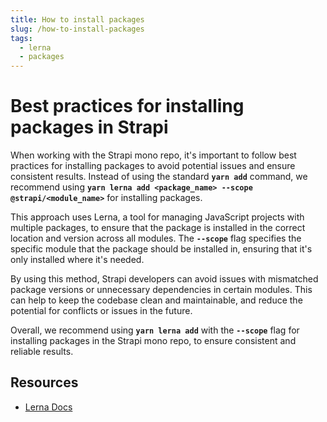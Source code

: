 ```yaml
---
title: How to install packages
slug: /how-to-install-packages
tags:
  - lerna
  - packages
---
```


# Best practices for installing packages in Strapi

When working with the Strapi mono repo, it's important to follow best practices for installing packages to avoid potential issues and ensure consistent results. Instead of using the standard **`yarn add`** command, we recommend using **`yarn lerna add <package_name> --scope @strapi/<module_name>`** for installing packages.

This approach uses Lerna, a tool for managing JavaScript projects with multiple packages, to ensure that the package is installed in the correct location and version across all modules. The **`--scope`** flag specifies the specific module that the package should be installed in, ensuring that it's only installed where it's needed.

By using this method, Strapi developers can avoid issues with mismatched package versions or unnecessary dependencies in certain modules. This can help to keep the codebase clean and maintainable, and reduce the potential for conflicts or issues in the future.

Overall, we recommend using **`yarn lerna add`** with the **`--scope`** flag for installing packages in the Strapi mono repo, to ensure consistent and reliable results.

## Resources

- [Lerna Docs](https://futurestud.io/tutorials/lerna-install-dependencies-for-a-specific-package)
